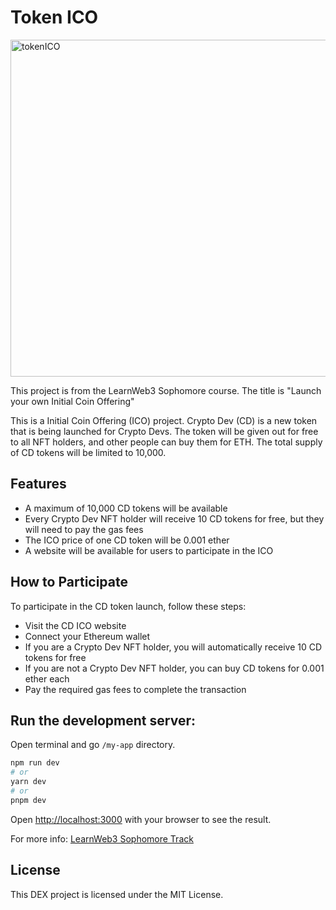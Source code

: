 # Token ICO

<img width="539" alt="tokenICO" src="https://user-images.githubusercontent.com/63971790/229322930-ce96c47e-7d90-4cef-bb9b-866ef17b6873.PNG">


This project is from the LearnWeb3 Sophomore course. The title is "Launch your own Initial Coin Offering" 

This is a Initial Coin Offering (ICO) project. Crypto Dev (CD) is a new token that is being launched for Crypto Devs. The token will be given out for free to all NFT holders, and other people can buy them for ETH. The total supply of CD tokens will be limited to 10,000.

## Features
- A maximum of 10,000 CD tokens will be available
- Every Crypto Dev NFT holder will receive 10 CD tokens for free, but they will need to pay the gas fees
- The ICO price of one CD token will be 0.001 ether
- A website will be available for users to participate in the ICO

## How to Participate
To participate in the CD token launch, follow these steps:

- Visit the CD ICO website
- Connect your Ethereum wallet
- If you are a Crypto Dev NFT holder, you will automatically receive 10 CD tokens for free
- If you are not a Crypto Dev NFT holder, you can buy CD tokens for 0.001 ether each
- Pay the required gas fees to complete the transaction


## Run the development server:

Open terminal and go `/my-app` directory.

```bash
npm run dev
# or
yarn dev
# or
pnpm dev
```

Open [http://localhost:3000](http://localhost:3000) with your browser to see the result.

For more info: [LearnWeb3 Sophomore Track](https://github.com/LearnWeb3DAO/Sophomore-Track/blob/main/Initial-Coin-Offering.md)

## License
This DEX project is licensed under the MIT License.
